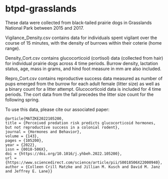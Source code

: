 # btpd-grasslands

These data were collected from black-tailed prairie dogs in Grasslands National Park between 2015 and 2017. 

Vigilance_Density.csv contains data for individuals spent vigilant over the course of 15 minutes, with the density of burrows within their coterie (home range). 

Density_Cort.csv contains glucocorticoid (cortisol) data (collected from hair) for individual prairie dogs across 4 time periods. Burrow density, lactation status, age, mass in grams, and hind foot measure in mm are also included. 

Repro_Cort.csv contains reproductive success data measured as number of pups emerged from the burrow for each adult female (litter size)  as well as a binary count for a litter attempt. Glucocorticoid data is included for 4 time periods. The cort data from the fall precedes the litter size count for the following spring. 

To use this data, please cite our associated paper:
```
@article{MATZKE2022105200,
title = {Perceived predation risk predicts glucocorticoid hormones, but not reproductive success in a colonial rodent},
journal = {Hormones and Behavior},
volume = {143},
pages = {105200},
year = {2022},
issn = {0018-506X},
doi = {https://doi.org/10.1016/j.yhbeh.2022.105200},
url = {https://www.sciencedirect.com/science/article/pii/S0018506X22000940},
author = {Colleen Crill Matzke and Jillian M. Kusch and David M. Janz and Jeffrey E. Lane}}
```
